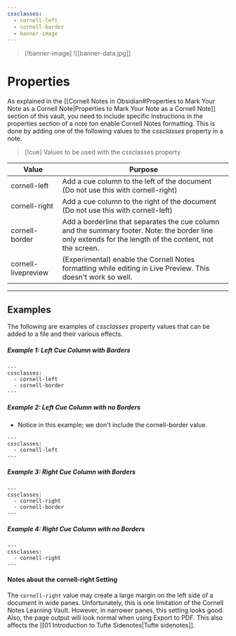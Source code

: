 ```yaml
---
cssclasses:
  - cornell-left
  - cornell-border
  - banner-image
---
```

>[!banner-image] ![[banner-data.jpg]]
# Properties
As explained in the [[Cornell Notes in Obsidian#Properties to Mark Your Note as a Cornell Note|Properties to Mark Your Note as a Cornell Note]] section of this vault, you need to include specific instructions in the properties section of a note ton enable  Cornell Notes formatting. This is done by adding one of the following values to the *cssclasses* property in a note.

>[!cue] Values to be used with the cssclasses property

|Value| Purpose|
|-|-|
|cornell-left|Add a cue column to the left of the document (Do not use this with cornell-right)|
|cornell-right|Add a cue column to the right of the document (Do not use this with cornell-left)|
|cornell-border|Add a borderline that separates the cue column and the summary footer. Note: the border line only extends for the length of the content, not the screen. |
|cornell-livepreview|(Experimental) enable the Cornell Notes formatting while editing in Live Preview. This doesn't work so well.|

---

## Examples
The following are examples of *cssclasses* property values that can be added to a file and their various effects.

##### Example 1: Left Cue Column with Borders
```
---
cssclasses:
  - cornell-left
  - cornell-border
---
```

##### Example 2: Left Cue Column with no Borders
- Notice in this example; we don't include the cornell-border value. 

```
---
cssclasses:
  - cornell-left
---
```

##### Example 3: Right Cue Column with Borders
```
---
cssclasses:
  - cornell-right
  - cornell-border
---
```

##### Example 4: Right Cue Column with no Borders
```
---
cssclasses:
  - cornell-right
---
```


#### Notes about the cornell-right Setting
The `cornell-right` value may create a large margin on the left side of a document in wide panes. Unfortunately, this is one limitation of the Cornell Notes Learning Vault. However, in narrower panes, this setting looks good. Also, the page output will look normal when using Export to PDF. This also affects the [[01 Introduction to Tufte Sidenotes|Tufte sidenotes]].

